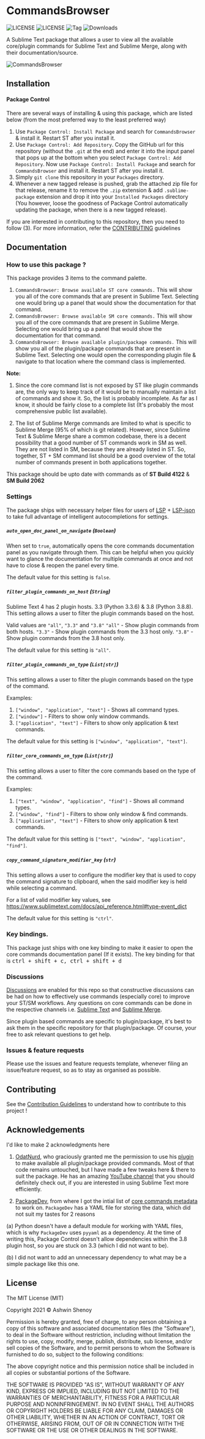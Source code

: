 # CommandsBrowser

![LICENSE](https://img.shields.io/badge/LICENSE-MIT-green?style=for-the-badge)    ![LICENSE](https://img.shields.io/badge/ST-Build%204121+-orange?style=for-the-badge&logo=sublime-text) ![Tag](https://img.shields.io/github/v/tag/Sublime-Instincts/CommandsBrowser?style=for-the-badge&logo=github&sort=semver) ![Downloads](https://img.shields.io/packagecontrol/dt/CommandsBrowser?style=for-the-badge)

A Sublime Text package that allows a user to view all the available core/plugin commands for Sublime Text and Sublime Merge, along with their documentation/source.

![CommandsBrowser](./images/CommandsBrowser.png)

## Installation

#### Package Control

There are several ways of installing & using this package, which are listed below (from the most preferred way to the least preferred way)

1. Use `Package Control: Install Package` and search for `CommandsBrowser` & install it. Restart ST after you install it.
2. Use `Package Control: Add Repository`. Copy the GitHub url for this repository (without the `.git` at the end) and enter it into the input panel that pops up at the bottom when you select `Package Control: Add Repository`. Now use `Package Control: Install Package` and search for `CommandsBrowser` and install it. Restart ST after you install it.
3. Simply `git clone` this repository in your `Packages` directory.
4. Whenever a new tagged release is pushed, grab the attached zip file for that release, rename it to remove the `.zip` extension & add `.sublime-package` extension and drop it into your `Installed Packages` directory (You however, loose the goodness of Package Control automatically updating the package, when there is a new tagged release).

If you are interested in contributing to this repository, then you need to follow (3). For more information, refer the [CONTRIBUTING](CONTRIBUTING.md) guidelines

## Documentation

### How to use this package ?

This package provides 3 items to the command palette.
1. `CommandsBrowser: Browse available ST core commands.`
This will show you all of the core commands that are present in Sublime Text. Selecting one would bring up a panel that would show the documentation for that command.
2. `CommandsBrowser: Browse available SM core commands.`
This will show you all of the core commands that are present in Sublime Merge. Selecting one would bring up a panel that would show the documentation for that command.
3. `CommandsBrowser: Browse available plugin/package commands.`
This will show you all of the plugin/package commands that are present in Sublime Text. Selecting one would open the corresponding plugin file & navigate to that location where the command class is implemented.

**Note:**

1. Since the core command list is not exposed by ST like plugin commands are, the only way to keep track of it would be to manually maintain a list of commands and show it. So, the list is probably incomplete. As far as I know, it should be fairly close to a complete list (It's probably the most comprehensive public list available).

2. The list of Sublime Merge commands are limited to what is specific to Sublime Merge (95% of which is git related). However, since Sublime Text & Sublime Merge share a common codebase, there is a decent possibility that a good number of ST commands work in SM as well. They are not listed in SM, because they are already listed in ST. So, together, ST + SM command list should be a good overview of the total number of commands present in both applications together.

This package should be upto date with commands as of **ST Build 4122** & **SM Build 2062**

### Settings

The package ships with necessary helper files for users of [LSP](https://packagecontrol.io/packages/LSP) + [LSP-json](https://packagecontrol.io/packages/LSP-json) to take full advantage of intelligent autocompletions for settings.

##### `auto_open_doc_panel_on_navigate` (`Boolean`)
When set to `true`, automatically opens the core commands documentation panel as you navigate through them. This can be helpful when you quickly want to glance the documentation for multiple commands at once and not have to close & reopen the panel every time.

The default value for this setting is `false`.

##### `filter_plugin_commands_on_host` (`String`)
Sublime Text 4 has 2 plugin hosts. 3.3 (Python 3.3.6) & 3.8 (Python 3.8.8). This setting allows a user to filter the plugin commands based on the host.

Valid values are `"all"`, `"3.3"` and `"3.8"`
`"all"` - Show plugin commands from both hosts.
`"3.3"` - Show plugin commands from the 3.3 host only.
`"3.8"` - Show plugin commands from the 3.8 host only.

The default value for this setting is `"all"`.

##### `filter_plugin_commands_on_type` (`List[str]`)
This setting allows a user to filter the plugin commands based on the type of the command.

Examples:
1. `["window", "application", "text"]` - Shows all command types.
2. `["window"]`                        - Filters to show only window commands.
3. `["application", "text"]`           - Filters to show only application & text commands.

The default value for this setting is `["window", "application", "text"]`.

##### `filter_core_commands_on_type` (`List[str]`)

This setting allows a user to filter the core commands based on the type of the command.

Examples:
1. `["text", "window", "application", "find"]` - Shows all command types.
2. `["window", "find"]`                        - Filters to show only window & find commands.
3. `["application", "text"]`                   - Filters to show only application & text commands.

The default value for this setting is `["text", "window", "application", "find"]`.

##### `copy_command_signature_modifier_key` (`str`)

This setting allows a user to configure the modifier key that is used to copy the command signature to clipboard, when the said modifier key is held while selecting a command.

For a list of valid modifier key values, see https://www.sublimetext.com/docs/api_reference.html#type-event_dict

The default value for this setting is `"ctrl"`.

### Key bindings.

This package just ships with one key binding to make it easier to open the core commands documentation panel (If it exists). The key binding for that is <kbd>ctrl + shift + c, ctrl + shift + d</kbd>

### Discussions

[Discussions](https://github.com/Sublime-Instincts/CommandsBrowser/discussions) are enabled for this repo so that constructive discussions can be had on how to effectively use commands (especially core) to improve your ST/SM workflows. Any questions on core commands can be done in the respective channels i.e. [Sublime Text](https://github.com/Sublime-Instincts/CommandsBrowser/discussions/categories/sublime-text-commands) and [Sublime Merge](https://github.com/Sublime-Instincts/CommandsBrowser/discussions/categories/sublime-merge-commands).

Since plugin based commands are specific to plugin/package, it's best to ask them in the specific repository for that plugin/package. Of course, your free to ask relevant questions to get help.

### Issues & feature requests

Please use the issues and feature requests template, whenever filing an issue/feature request, so as to stay as organised as possible.

## Contributing

See the [Contribution Guidelines](CONTRIBUTING.md) to understand how to contribute to this project !

## Acknowledgements

I'd like to make 2 acknowledgments here

1. [OdatNurd](https://github.com/OdatNurd/), who graciously granted me the permission to use his [plugin](https://gist.github.com/OdatNurd/fd6322a665c1730c7e16930b3a84999a) to make available all plugin/package provided commands. Most of that code remains untouched, but I have made a few tweaks here & there to suit the package.
He has an amazing [YouTube channel](https://www.youtube.com/c/OdatNurd) that you should definitely check out, if you are interested in using Sublime Text more efficiently.

2. [PackageDev](https://github.com/SublimeText/PackageDev), from where I got the intial list of [core commands metadata](https://github.com/SublimeText/PackageDev/blob/master/plugins/command_completions/builtin_commands_meta_data.yaml) to work on. `PackageDev` has a YAML file for storing the data, which did not suit my tastes for 2 reasons

(a) Python doesn't have a default module for working with YAML files, which is why `PackageDev` uses `pyyaml` as a dependency. At the time of writing this, Package Control doesn't allow dependencies within the 3.8 plugin host, so you are stuck on 3.3 (which I did not want to be).

(b) I did not want to add an unnecessary dependency to what may be a simple package like this one.

## License
The MIT License (MIT)

Copyright 2021 &copy; Ashwin Shenoy

Permission is hereby granted, free of charge, to any person obtaining a copy of this software and associated documentation files (the "Software"), to deal in the Software without restriction, including without limitation the rights to use, copy, modify, merge, publish, distribute, sub license, and/or sell copies of the Software, and to permit persons to whom the Software is furnished to do so, subject to the following conditions:

The above copyright notice and this permission notice shall be included in all copies or substantial portions of the Software.

THE SOFTWARE IS PROVIDED "AS IS", WITHOUT WARRANTY OF ANY KIND, EXPRESS OR IMPLIED, INCLUDING BUT NOT LIMITED TO THE WARRANTIES OF MERCHANTABILITY, FITNESS FOR A PARTICULAR PURPOSE AND NONINFRINGEMENT. IN NO EVENT SHALL THE AUTHORS OR COPYRIGHT HOLDERS BE LIABLE FOR ANY CLAIM, DAMAGES OR OTHER LIABILITY, WHETHER IN AN ACTION OF CONTRACT, TORT OR OTHERWISE, ARISING FROM, OUT OF OR IN CONNECTION WITH THE SOFTWARE OR THE USE OR OTHER DEALINGS IN THE SOFTWARE.
